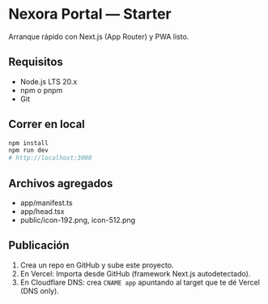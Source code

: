 # Nexora Portal — Starter

Arranque rápido con Next.js (App Router) y PWA listo.

## Requisitos

- Node.js LTS 20.x
- npm o pnpm
- Git

## Correr en local

```bash
npm install
npm run dev
# http://localhost:3000
```

## Archivos agregados

- app/manifest.ts
- app/head.tsx
- public/icon-192.png, icon-512.png

## Publicación

1. Crea un repo en GitHub y sube este proyecto.
2. En Vercel: Importa desde GitHub (framework Next.js autodetectado).
3. En Cloudflare DNS: crea `CNAME app` apuntando al target que te dé Vercel (DNS only).
